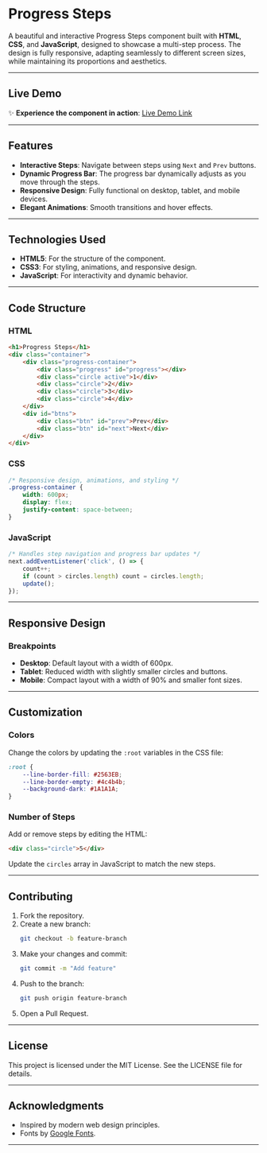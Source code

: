 # Progress Steps

A beautiful and interactive Progress Steps component built with **HTML**, **CSS**, and **JavaScript**, designed to showcase a multi-step process. The design is fully responsive, adapting seamlessly to different screen sizes, while maintaining its proportions and aesthetics.

---

## Live Demo
✨ **Experience the component in action**: [Live Demo Link](https://bloivating-major.github.io/50-Projects-Using-HTML-CSS-JS/03%20Day%202%20Progress%20Steps/) 

---

## Features

- **Interactive Steps**: Navigate between steps using `Next` and `Prev` buttons.
- **Dynamic Progress Bar**: The progress bar dynamically adjusts as you move through the steps.
- **Responsive Design**: Fully functional on desktop, tablet, and mobile devices.
- **Elegant Animations**: Smooth transitions and hover effects.

---


## Technologies Used

- **HTML5**: For the structure of the component.
- **CSS3**: For styling, animations, and responsive design.
- **JavaScript**: For interactivity and dynamic behavior.

---

## Code Structure

### HTML
```html
<h1>Progress Steps</h1>
<div class="container">
    <div class="progress-container">
        <div class="progress" id="progress"></div>
        <div class="circle active">1</div>
        <div class="circle">2</div>
        <div class="circle">3</div>
        <div class="circle">4</div>
    </div>
    <div id="btns">
        <div class="btn" id="prev">Prev</div>
        <div class="btn" id="next">Next</div>
    </div>
</div>
```

### CSS
```css
/* Responsive design, animations, and styling */
.progress-container {
    width: 600px;
    display: flex;
    justify-content: space-between;
}
```

### JavaScript
```javascript
/* Handles step navigation and progress bar updates */
next.addEventListener('click', () => {
    count++;
    if (count > circles.length) count = circles.length;
    update();
});
```

---


## Responsive Design

### Breakpoints
- **Desktop**: Default layout with a width of 600px.
- **Tablet**: Reduced width with slightly smaller circles and buttons.
- **Mobile**: Compact layout with a width of 90% and smaller font sizes.

---

## Customization

### Colors
Change the colors by updating the `:root` variables in the CSS file:
```css
:root {
    --line-border-fill: #2563EB;
    --line-border-empty: #4c4b4b;
    --background-dark: #1A1A1A;
}
```

### Number of Steps
Add or remove steps by editing the HTML:
```html
<div class="circle">5</div>
```
Update the `circles` array in JavaScript to match the new steps.

---

## Contributing

1. Fork the repository.
2. Create a new branch:
   ```bash
   git checkout -b feature-branch
   ```
3. Make your changes and commit:
   ```bash
   git commit -m "Add feature"
   ```
4. Push to the branch:
   ```bash
   git push origin feature-branch
   ```
5. Open a Pull Request.

---

## License

This project is licensed under the MIT License. See the LICENSE file for details.

---

## Acknowledgments

- Inspired by modern web design principles.
- Fonts by [Google Fonts](https://fonts.google.com/).

---



